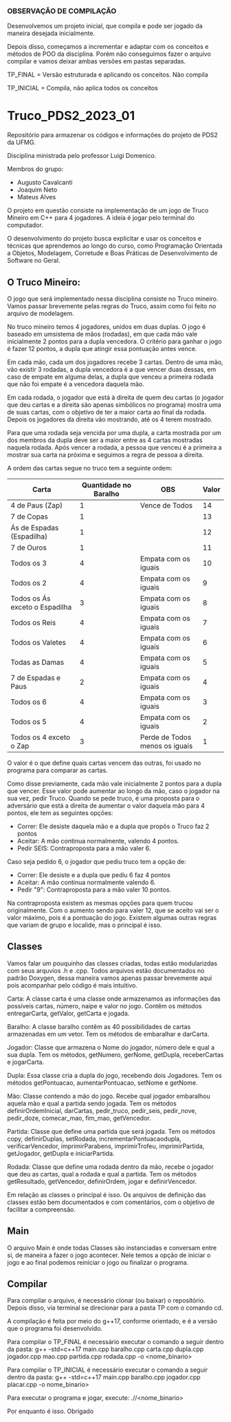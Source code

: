 ### OBSERVAÇÃO DE COMPILAÇÃO
Desenvolvemos um projeto inicial, que compila e pode ser jogado da maneira desejada inicialmente.

Depois disso, começamos a incrementar e adaptar com os conceitos e métodos de POO da disciplina. Porém não conseguimos fazer o arquivo compilar e vamos deixar ambas versões em pastas separadas.

TP_FINAL = Versão estruturada e aplicando os conceitos. Não compila

TP_INICIAL = Compila, não aplica todos os conceitos

# Truco_PDS2_2023_01
Repositório para armazenar os códigos e informações do projeto de PDS2 da UFMG.

Disciplina ministrada pelo professor Luigi Domenico. 

Membros do grupo: 
- Augusto Cavalcanti 
- Joaquim Neto
- Mateus Alves


O projeto em questão consiste na implementação de um jogo de Truco Mineiro em C++ para 4 jogadores. A ideia é jogar pelo terminal do computador. 

O desenvolvimento do projeto busca explicitar e usar os conceitos e técnicas que aprendemos ao longo do curso, como Programação Orientada a Objetos, Modelagem, Corretude e Boas Práticas de Desenvolvimento de Software no Geral. 

## O Truco Mineiro:

O jogo que será implementado nessa disciplina consiste no Truco mineiro. Vamos passar brevemente pelas regras do Truco, assim como foi feito no arquivo de modelagem.

No truco mineiro temos 4 jogadores, unidos em duas duplas. O jogo é baseado em umsistema de mãos (rodadas), em que cada mão vale inicialmente 2 pontos para a dupla vencedora. O critério para ganhar o jogo é fazer 12 pontos, a dupla que atingir essa pontuação antes vence.

Em cada mão, cada um dos jogadores recebe 3 cartas. Dentro de uma mão, vão existir 3 rodadas, a dupla vencedora é a que vencer duas dessas, em caso de empate em alguma delas, a dupla que venceu a primeira rodada que não foi empate é a vencedora daquela mão.

Em cada rodada, o jogador que está à direita de quem deu cartas (o jogador que deu cartas e a direita são apenas simbólicos no programa) mostra uma de suas cartas, com o objetivo de ter a maior carta ao final da rodada. Depois os jogadores da direita vão mostrando, até os 4 terem mostrado.

Para que uma rodada seja vencida por uma dupla, a carta mostrada por um dos membros da dupla deve ser a maior entre as 4 cartas mostradas naquela rodada. Após vencer a rodada, a pessoa que venceu é a primeira a mostrar sua carta na próxima e seguimos a regra de pessoa a direita.

A ordem das cartas segue no truco tem a seguinte ordem:

| Carta                   | Quantidade no Baralho| OBS                          |Valor         |  
|-------------------------|----------------------|------------------------------|---------|
| 4 de Paus (Zap)         | 1                    | Vence de Todos               |14|
| 7 de Copas              | 1                    |                              |13|
| Ás de Espadas (Espadilha)         | 1                    |                    |12|
| 7 de Ouros              | 1                    |                              |11|
| Todos os 3              | 4                    | Empata com os iguais         |10|
| Todos os 2              | 4                    | Empata com os iguais         |9|
| Todos os Ás exceto o Espadilha | 3             | Empata com os iguais         |8|
| Todos os Reis           | 4                    | Empata com os iguais         |7|
| Todos os Valetes        | 4                    | Empata com os iguais         |6|
| Todas as Damas          | 4                    | Empata com os iguais         |5|
| 7 de Espadas e Paus     | 2                    | Empata com os iguais         |4|
| Todos os 6              | 4                    | Empata com os iguais         |3|
| Todos os 5              | 4                    | Empata com os iguais         |2|
| Todos os 4 exceto o Zap | 3                    | Perde de Todos menos os iguais               |1|


O valor é o que define quais cartas vencem das outras, foi usado no programa para comparar as cartas.

Como disse previamente, cada mão vale inicialmente 2 pontos para a dupla que vencer. Esse valor pode aumentar ao longo da mão, caso o jogador na sua vez, pedir Truco. Quando se pede truco, é uma proposta para o adversário que está a direita de aumentar o valor daquela mão para 4 pontos, ele tem as seguintes opções:
- Correr: Ele desiste daquela mão e a dupla que propôs o Truco faz 2 pontos
- Aceitar: A mão continua normalmente, valendo 4 pontos.
- Pedir SEIS: Contraproposta para a mão valer 6.

Caso seja pedido 6, o jogador que pediu truco tem a opção de:
- Correr: Ele desiste e a dupla que pediu 6 faz 4 pontos
- Aceitar: A mão continua normalmente valendo 6.
- Pedir "9": Contraproposta para a mão valer 10 pontos.

Na contraproposta existem as mesmas opções para quem trucou originalmente. Com o aumento sendo para valer 12, que se aceito vai ser o valor máximo, pois é a pontuação do jogo.
Existem algumas outras regras que variam de grupo e localide, mas o principal é isso.

## Classes

Vamos falar um pouquinho das classes criadas, todas estão modularizdas com seus arquvios .h e .cpp. Todos arquivos estão documentados no padrão Doxygen, dessa maneira vamos apenas passar brevemente aqui pois acompanhar pelo código é mais intuitivo.

Carta: A classe carta é uma classe onde armazenamos as informações das possíveis cartas, número, naipe e valor no jogo. Contêm os métodos entregarCarta, getValor, getCarta e jogada.

Baralho: A classe baralho contêm as 40 possibilidades de cartas armazenadas em um vetor. Tem os métodos de embaralhar e darCarta.

Jogador: Classe que armazena o Nome do jogador, número dele e qual a sua dupla. Tem os métodos, getNumero, gerNome, getDupla, receberCartas e jogarCarta.

Dupla: Essa classe cria a dupla do jogo, recebendo dois Jogadores. Tem os métodos getPontuacao, aumentarPontuacao, setNome e getNome.

Mão: Classe contendo a mão do jogo. Recebe qual jogador embaralhou aquela mão e qual a partida sendo jogada. Tem os métodos definirOrdemInicial, darCartas, pedir_truco, pedir_seis, pedir_nove, pedir_doze, comecar_mao, fim_mao, getVencedor.

Partida: Classe que define uma partida que será jogada. Tem os métodos copy, definirDuplas, setRodada, incrementarPontuacaodupla, verificarVencedor, imprimirParabens, imprimirTrofeu, imprimirPartida, getJogador, getDupla e iniciarPartida.

Rodada: Classe que define uma rodada dentro da mão, recebe o jogador que deu as cartas, qual a rodada e qual a partida. Tem os métodos getResultado, getVencedor, definirOrdem, jogar e definirVencedor.

Em relação as classes o principal é isso. Os arquivos de definição das classes estão bem documentados e com comentários, com o objetivo de facilitar a compreensão.


## Main

O arquivo Main é onde todas Classes são instanciadas e conversam entre si, de maneira a fazer o jogo acontecer. Nele temos a opção de iniciar o jogo e ao final podemos reiniciar o jogo ou finalizar o programa.

## Compilar

Para compilar o arquivo, é necessário clonar (ou baixar) o repositório. Depois disso, via terminal se direcionar para a pasta TP com o comando cd.

A compilação é feita por meio do g++17, conforme orientado, e é a versão que o programa foi desenvolvido. 

Para compilar o TP_FINAL é necessário executar o comando a seguir dentro da pasta:
g++ -std=c++17 main.cpp baralho.cpp carta.cpp dupla.cpp jogador.cpp mao.cpp partida.cpp rodada.cpp  -o <nome_binario>

Para compilar o TP_INICIAL é necessário executar o comando a seguir dentro da pasta:
 g++ -std=c++17 main.cpp baralho.cpp jogador.cpp placar.cpp  -o nome_binario>

Para executar o programa e jogar, execute:
.//<nome_binario>


Por enquanto é isso. Obrigado
